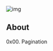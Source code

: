 ![img](https://assets.imaginablefutures.com/media/images/ALX_Logo.max-200x150.png)

## About

0x00. Pagination
